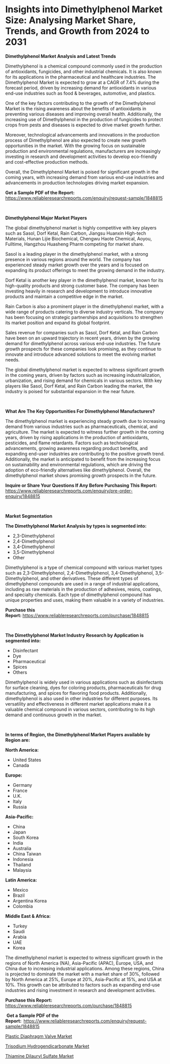 <p><h1>Insights into Dimethylphenol Market Size: Analysing Market Share, Trends, and Growth from 2024 to 2031</h1></p><p><strong>Dimethylphenol Market Analysis and Latest Trends</strong></p>
<p><p>Dimethylphenol is a chemical compound commonly used in the production of antioxidants, fungicides, and other industrial chemicals. It is also known for its applications in the pharmaceutical and healthcare industries. The Dimethylphenol Market is expected to grow at a CAGR of 7.4% during the forecast period, driven by increasing demand for antioxidants in various end-use industries such as food & beverages, automotive, and plastics.</p><p>One of the key factors contributing to the growth of the Dimethylphenol Market is the rising awareness about the benefits of antioxidants in preventing various diseases and improving overall health. Additionally, the increasing use of Dimethylphenol in the production of fungicides to protect crops from pests and diseases is expected to drive market growth further.</p><p>Moreover, technological advancements and innovations in the production process of Dimethylphenol are also expected to create new growth opportunities in the market. With the growing focus on sustainable production and environmental regulations, manufacturers are increasingly investing in research and development activities to develop eco-friendly and cost-effective production methods.</p><p>Overall, the Dimethylphenol Market is poised for significant growth in the coming years, with increasing demand from various end-use industries and advancements in production technologies driving market expansion.</p></p>
<p><strong>Get a Sample PDF of the Report:&nbsp;</strong> <a href="https://www.reliableresearchreports.com/enquiry/request-sample/1848815">https://www.reliableresearchreports.com/enquiry/request-sample/1848815</a></p>
<p>&nbsp;</p>
<p><strong>Dimethylphenol Major Market Players</strong></p>
<p><p>The global dimethylphenol market is highly competitive with key players such as Sasol, Dorf Ketal, Rain Carbon, Jiangsu Huanxin High-tech Materials, Hunan Lijie Biochemical, Chengwu Haote Chemical, Aoyou, Fulltime, Hangzhou Huasheng Pharm competing for market share. </p><p>Sasol is a leading player in the dimethylphenol market, with a strong presence in various regions around the world. The company has experienced steady market growth over the years and is focused on expanding its product offerings to meet the growing demand in the industry. </p><p>Dorf Ketal is another key player in the dimethylphenol market, known for its high-quality products and strong customer base. The company has been investing heavily in research and development to introduce innovative products and maintain a competitive edge in the market. </p><p>Rain Carbon is also a prominent player in the dimethylphenol market, with a wide range of products catering to diverse industry verticals. The company has been focusing on strategic partnerships and acquisitions to strengthen its market position and expand its global footprint. </p><p>Sales revenue for companies such as Sasol, Dorf Ketal, and Rain Carbon have been on an upward trajectory in recent years, driven by the growing demand for dimethylphenol across various end-use industries. The future growth prospects for these companies look promising, as they continue to innovate and introduce advanced solutions to meet the evolving market needs. </p><p>The global dimethylphenol market is expected to witness significant growth in the coming years, driven by factors such as increasing industrialization, urbanization, and rising demand for chemicals in various sectors. With key players like Sasol, Dorf Ketal, and Rain Carbon leading the market, the industry is poised for substantial expansion in the near future.</p></p>
<p>&nbsp;</p>
<p><strong>What Are The Key Opportunities For Dimethylphenol Manufacturers?</strong></p>
<p><p>The dimethylphenol market is experiencing steady growth due to increasing demand from various industries such as pharmaceuticals, chemical, and agriculture. The market is expected to witness further growth in the coming years, driven by rising applications in the production of antioxidants, pesticides, and flame retardants. Factors such as technological advancements, growing awareness regarding product benefits, and expanding end-user industries are contributing to the positive growth trend. Additionally, the market is anticipated to benefit from the increasing focus on sustainability and environmental regulations, which are driving the adoption of eco-friendly alternatives like dimethylphenol. Overall, the dimethylphenol market shows promising growth prospects in the future.</p></p>
<p><strong>Inquire or Share Your Questions If Any Before Purchasing This Report:</strong> <a href="https://www.reliableresearchreports.com/enquiry/pre-order-enquiry/1848815">https://www.reliableresearchreports.com/enquiry/pre-order-enquiry/1848815</a></p>
<p>&nbsp;</p>
<p><strong>Market Segmentation</strong></p>
<p><strong>The Dimethylphenol Market Analysis by types is segmented into:</strong></p>
<p><ul><li>2,3-Dimethylphenol</li><li>2,4-Dimethylphenol</li><li>3,4-Dimethylphenol</li><li>3,5-Dimethylphenol</li><li>Other</li></ul></p>
<p><p>Dimethylphenol is a type of chemical compound with various market types such as 2,3-Dimethylphenol, 2,4-Dimethylphenol, 3,4-Dimethylphenol, 3,5-Dimethylphenol, and other derivatives. These different types of dimethylphenol compounds are used in a range of industrial applications, including as raw materials in the production of adhesives, resins, coatings, and specialty chemicals. Each type of dimethylphenol compound has unique properties and uses, making them valuable in a variety of industries.</p></p>
<p><strong>Purchase this Report:&nbsp;</strong><a href="https://www.reliableresearchreports.com/purchase/1848815">https://www.reliableresearchreports.com/purchase/1848815</a></p>
<p>&nbsp;</p>
<p><strong>The Dimethylphenol Market Industry Research by Application is segmented into:</strong></p>
<p><ul><li>Disinfectant</li><li>Dye</li><li>Pharmaceutical</li><li>Spices</li><li>Others</li></ul></p>
<p><p>Dimethylphenol is widely used in various applications such as disinfectants for surface cleaning, dyes for coloring products, pharmaceuticals for drug manufacturing, and spices for flavoring food products. Additionally, dimethylphenol is also used in other industries for different purposes. Its versatility and effectiveness in different market applications make it a valuable chemical compound in various sectors, contributing to its high demand and continuous growth in the market.</p></p>
<p>&nbsp;</p>
<p><strong>In terms of Region, the Dimethylphenol Market Players available by Region are:</strong></p>
<p>
    <p> <strong> North America: </strong>
        <ul>
            <li>United States</li>
            <li>Canada</li>
        </ul>
        </p> 
    <p> <strong> Europe: </strong>
        <ul>
            <li>Germany</li>
            <li>France</li>
            <li>U.K.</li>
            <li>Italy</li>
            <li>Russia</li>
        </ul>
        </p> 
    <p> <strong> Asia-Pacific: </strong>
        <ul>
            <li>China</li>
            <li>Japan</li>
            <li>South Korea</li>
            <li>India</li>
            <li>Australia</li>
            <li>China Taiwan</li>
            <li>Indonesia</li>
            <li>Thailand</li>
            <li>Malaysia</li>
        </ul>
        </p> 
    <p> <strong> Latin America: </strong>
        <ul>
            <li>Mexico</li>
            <li>Brazil</li>
            <li>Argentina Korea</li>
            <li>Colombia</li>
        </ul>
        </p> 
    <p> <strong> Middle East & Africa: </strong>
        <ul>
            <li>Turkey</li>
            <li>Saudi</li>
            <li>Arabia</li>
            <li>UAE</li>
            <li>Korea</li>
        </ul>
    </p>
    </p>
<p><p>The dimethylphenol market is expected to witness significant growth in the regions of North America (NA), Asia-Pacific (APAC), Europe, USA, and China due to increasing industrial applications. Among these regions, China is projected to dominate the market with a market share of 30%, followed by North America at 25%, Europe at 20%, Asia-Pacific at 15%, and USA at 10%. This growth can be attributed to factors such as expanding end-use industries and rising investment in research and development activities.</p></p>
<p><strong>Purchase this Report: </strong><a href="https://www.reliableresearchreports.com/purchase/1848815">https://www.reliableresearchreports.com/purchase/1848815</a></p>
<p>&nbsp;<strong>Get a Sample PDF of the Report:&nbsp;&nbsp;</strong><a href="https://www.reliableresearchreports.com/enquiry/request-sample/1848815">https://www.reliableresearchreports.com/enquiry/request-sample/1848815</a></p>
<p><strong></strong></p>
<p><p><a href="https://circular-yam-9b9.notion.site/Plastic-Diaphragm-Valve-Market-Size-Evaluating-its-Market-Trends-Growth-and-Projections-2024-20-6ba22d9386cd43c0ae0e6b2ae255f1ec">Plastic Diaphragm Valve Market</a></p><p><a href="https://github.com/josesg55/Market-Research-Report-List-1/blob/main/trisodium-hydrogendicarbonate-market.md">Trisodium Hydrogendicarbonate Market</a></p><p><a href="https://github.com/mancsybtousav/Market-Research-Report-List-1/blob/main/thiamine-dilauryl-sulfate-market.md">Thiamine Dilauryl Sulfate Market</a></p></p>